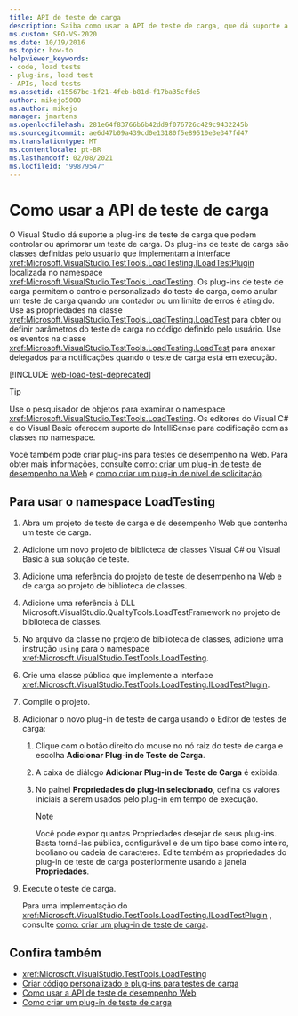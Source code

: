```yaml
---
title: API de teste de carga
description: Saiba como usar a API de teste de carga, que dá suporte a plug-ins de teste, que podem controlar ou aprimorar um teste de carga.
ms.custom: SEO-VS-2020
ms.date: 10/19/2016
ms.topic: how-to
helpviewer_keywords:
- code, load tests
- plug-ins, load test
- APIs, load tests
ms.assetid: e15567bc-1f21-4feb-b81d-f17ba35cfde5
author: mikejo5000
ms.author: mikejo
manager: jmartens
ms.openlocfilehash: 281e64f83766b6b42dd9f076726c429c9432245b
ms.sourcegitcommit: ae6d47b09a439cd0e13180f5e89510e3e347fd47
ms.translationtype: MT
ms.contentlocale: pt-BR
ms.lasthandoff: 02/08/2021
ms.locfileid: "99879547"
---
```

# <a name="how-to-use-the-load-test-api"></a>Como usar a API de teste de carga

O Visual Studio dá suporte a plug-ins de teste de carga que podem controlar ou aprimorar um teste de carga. Os plug-ins de teste de carga são classes definidas pelo usuário que implementam a interface <xref:Microsoft.VisualStudio.TestTools.LoadTesting.ILoadTestPlugin> localizada no namespace <xref:Microsoft.VisualStudio.TestTools.LoadTesting>. Os plug-ins de teste de carga permitem o controle personalizado do teste de carga, como anular um teste de carga quando um contador ou um limite de erros é atingido. Use as propriedades na classe <xref:Microsoft.VisualStudio.TestTools.LoadTesting.LoadTest> para obter ou definir parâmetros do teste de carga no código definido pelo usuário. Use os eventos na classe <xref:Microsoft.VisualStudio.TestTools.LoadTesting.LoadTest> para anexar delegados para notificações quando o teste de carga está em execução.

[!INCLUDE [web-load-test-deprecated](includes/web-load-test-deprecated.md)]

> [!TIP]
> Use o pesquisador de objetos para examinar o namespace <xref:Microsoft.VisualStudio.TestTools.LoadTesting>. Os editores do Visual C# e do Visual Basic oferecem suporte do IntelliSense para codificação com as classes no namespace.

Você também pode criar plug-ins para testes de desempenho na Web. Para obter mais informações, consulte [como: criar um plug-in de teste de desempenho na Web](../test/how-to-create-a-web-performance-test-plug-in.md) e [como criar um plug-in de nível de solicitação](../test/how-to-create-a-request-level-plug-in.md).

## <a name="to-use-the-loadtesting-namespace"></a>Para usar o namespace LoadTesting

1. Abra um projeto de teste de carga e de desempenho Web que contenha um teste de carga.

2. Adicione um novo projeto de biblioteca de classes Visual C# ou Visual Basic à sua solução de teste.

3. Adicione uma referência do projeto de teste de desempenho na Web e de carga ao projeto de biblioteca de classes.

4. Adicione uma referência à DLL Microsoft.VisualStudio.QualityTools.LoadTestFramework no projeto de biblioteca de classes.

5. No arquivo da classe no projeto de biblioteca de classes, adicione uma instrução `using` para o namespace <xref:Microsoft.VisualStudio.TestTools.LoadTesting>.

6. Crie uma classe pública que implemente a interface <xref:Microsoft.VisualStudio.TestTools.LoadTesting.ILoadTestPlugin>.

7. Compile o projeto.

8. Adicionar o novo plug-in de teste de carga usando o Editor de testes de carga:

    1. Clique com o botão direito do mouse no nó raiz do teste de carga e escolha **Adicionar Plug-in de Teste de Carga**.

    2. A caixa de diálogo **Adicionar Plug-in de Teste de Carga** é exibida.

    3. No painel **Propriedades do plug-in selecionado**, defina os valores iniciais a serem usados pelo plug-in em tempo de execução.

        > [!NOTE]
        > Você pode expor quantas Propriedades desejar de seus plug-ins. Basta torná-las pública, configurável e de um tipo base como inteiro, booliano ou cadeia de caracteres. Edite também as propriedades do plug-in de teste de carga posteriormente usando a janela **Propriedades**.

9. Execute o teste de carga.

     Para uma implementação do <xref:Microsoft.VisualStudio.TestTools.LoadTesting.ILoadTestPlugin> , consulte [como: criar um plug-in de teste de carga](../test/how-to-create-a-load-test-plug-in.md).

## <a name="see-also"></a>Confira também

- <xref:Microsoft.VisualStudio.TestTools.LoadTesting>
- [Criar código personalizado e plug-ins para testes de carga](../test/create-custom-code-and-plug-ins-for-load-tests.md)
- [Como usar a API de teste de desempenho Web](../test/how-to-use-the-web-performance-test-api.md)
- [Como criar um plug-in de teste de carga](../test/how-to-create-a-load-test-plug-in.md)
